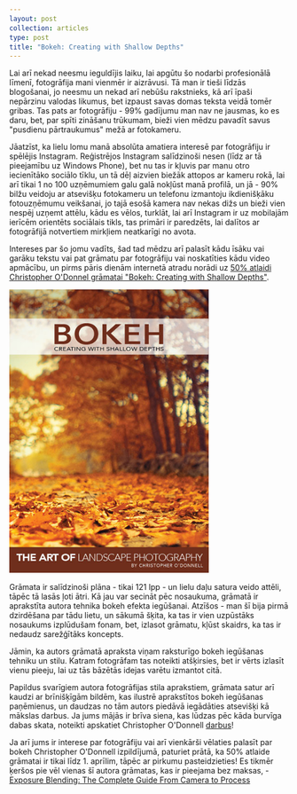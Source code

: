 ```yaml
---
layout: post
collection: articles
type: post
title: "Bokeh: Creating with Shallow Depths"
---
```


Lai arī nekad neesmu ieguldījis laiku, lai apgūtu šo nodarbi profesionālā līmenī, fotogrāfija mani vienmēr ir aizrāvusi. Tā man ir tieši līdzās blogošanai, jo neesmu un nekad arī nebūšu rakstnieks, kā arī īpaši nepārzinu valodas likumus, bet izpaust savas domas teksta veidā tomēr gribas. Tas pats ar fotogrāfiju - 99% gadījumu man nav ne jausmas, ko es daru, bet, par spīti zināšanu trūkumam, bieži vien mēdzu pavadīt savus "pusdienu pārtraukumus" mežā ar fotokameru.

Jāatzīst, ka lielu lomu manā absolūta amatiera interesē par fotogrāfiju ir spēlējis Instagram. Reģistrējos Instagram salīdzinoši nesen (līdz ar tā pieejamību uz Windows Phone), bet nu tas ir kļuvis par manu otro iecienītāko sociālo tīklu, un tā dēļ aizvien biežāk attopos ar kameru rokā, lai arī tikai 1 no 100 uzņēmumiem galu galā nokļūst manā profilā, un jā - 90% bilžu veidoju ar atsevišķu fotokameru un telefonu izmantoju ikdienišķāku fotouzņēmumu veikšanai, jo tajā esošā kamera nav nekas dižs un bieži vien nespēj uzņemt attēlu, kādu es vēlos, turklāt, lai arī Instagram ir uz mobilajām ierīcēm orientēts sociālais tikls, tas primāri ir paredzēts, lai dalītos ar fotogrāfijā notvertiem mirkļiem neatkarīgi no avota.

Intereses par šo jomu vadīts, šad tad mēdzu arī palasīt kādu īsāku vai garāku tekstu vai pat grāmatu par fotogrāfiju vai noskatīties kādu video apmācību, un pirms pāris dienām internetā atradu norādi uz [50% atlaidi Christopher O'Donnel grāmatai "Bokeh: Creating with Shallow Depths"](http://christopherodonnellphotography.com/art-of-bokeh-guide-shallow-depths-landscape-photography/ "Bokeh: Creating with Shallow Depths eBook » Christopher O'Donnell").

<img class="position right" src="/public/images/posts/bokeh-ebook.jpg" alt="Bokeh ebook" style="max-width: 360px;">

Grāmata ir salīdzinoši plāna - tikai 121 lpp - un lielu daļu satura veido attēli, tāpēc tā lasās ļoti ātri. Kā jau var secināt pēc nosaukuma, grāmatā ir aprakstīta autora tehnika bokeh efekta iegūšanai. Atzīšos - man šī bija pirmā dzirdēšana par tādu lietu, un sākumā šķita, ka tas ir vien uzpūstāks nosaukums izplūdušam fonam, bet, izlasot grāmatu, kļūst skaidrs, ka tas ir nedaudz sarežģītāks koncepts.

Jāmin, ka autors grāmatā apraksta viņam raksturīgo bokeh iegūšanas tehniku un stilu. Katram fotogrāfam tas noteikti atšķirsies, bet ir vērts izlasīt vienu pieeju, lai uz tās bāzētās idejas varētu izmantot citā.

Papildus svarīgiem autora fotogrāfijas stila aprakstiem, grāmata satur arī kaudzi ar brīnišķīgām bildēm, kas ilustrē aprakstītos bokeh iegūšanas paņēmienus, un daudzas no tām autors piedāvā iegādāties atsevišķi kā mākslas darbus. Ja jums mājās ir brīva siena, kas lūdzas pēc kāda burvīga dabas skata, noteikti apskatiet Christopher O'Donnell [darbus](http://store.christopherodonnellphotography.com)!

Ja arī jums ir interese par fotogrāfiju vai arī vienkārši vēlaties palasīt par bokeh Christopher O'Donnell izpildījumā, paturiet prātā, ka 50% atlaide grāmatai ir tikai līdz 1. aprīlim, tāpēc ar pirkumu pasteidzieties! Es tikmēr ķeršos pie vēl vienas šī autora grāmatas, kas ir pieejama bez maksas, - [Exposure Blending: The Complete Guide From Camera to Process](http://christopherodonnellphotography.com/exposure-blending/ "Exposure Blending: The Complete Guide From Camera to Process - Christopher - Donnell » Christopher O'Donnell")
